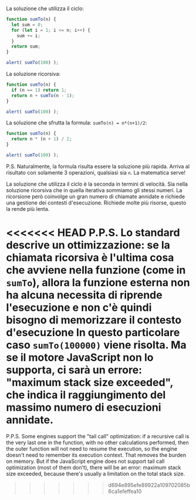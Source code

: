 La soluzione che utilizza il ciclo:

```js run
function sumTo(n) {
  let sum = 0;
  for (let i = 1; i <= n; i++) {
    sum += i;
  }
  return sum;
}

alert( sumTo(100) );
```

La soluzione ricorsiva:

```js run
function sumTo(n) {
  if (n == 1) return 1;
  return n + sumTo(n - 1);
}

alert( sumTo(100) );
```

La soluzione che sfrutta la formula: `sumTo(n) = n*(n+1)/2`:

```js run
function sumTo(n) {
  return n * (n + 1) / 2;
}

alert( sumTo(100) );
```

P.S. Naturalmente, la formula risulta essere la soluzione più rapida. Arriva al risultato con solamente 3 operazioni, qualsiasi sia `n`. La matematica serve!

La soluzione che utilizza il ciclo è la seconda in termini di velocità. Sia nella soluzione ricorsiva che in quella iterativa sommiamo gli stessi numeri. La ricorsione però coinvolge un gran numero di chiamate annidate e richiede una gestione dei contesti d'esecuzione. Richiede molte più risorse, questo la rende più lenta.

<<<<<<< HEAD
P.P.S. Lo standard descrive un ottimizzazione: se la chiamata ricorsiva è l'ultima cosa che avviene nella funzione (come in `sumTo`), allora la funzione esterna non ha alcuna necessita di riprende l'esecuzione e non c'è quindi bisogno di memorizzare il contesto d'esecuzione In questo particolare caso `sumTo(100000)` viene risolta. Ma se il motore JavaScript non lo supporta, ci sarà un errore: "maximum stack size exceeded", che indica il raggiungimento del massimo numero di esecuzioni annidate.
=======
P.P.S. Some engines support the "tail call" optimization: if a recursive call is the very last one in the function, with no other calculations performed, then the outer function will not need to resume the execution, so the engine doesn't need to remember its execution context. That removes the burden on memory. But if the JavaScript engine does not support tail call optimization (most of them don't), there will be an error: maximum stack size exceeded, because there's usually a limitation on the total stack size.
>>>>>>> d694e895efe89922a109702085b6ca1efeffea10
